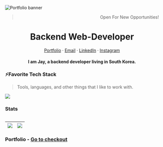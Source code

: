 <img alt="Portfolio banner" src="https://github.com/Jay-Khakim/Jay-Khakim/assets/68965155/2d39c657-aafb-48c4-b408-93ae4a8fe406">
<br />
<div align="center">
  <blockquote align="right">Open  For New Opportunities!</blockquote>
</div>

<p align="center">
  <h1 align="center">Backend Web-Developer</h1>
</p>
<p align="center">
    <a href="https://portfolio-web-ochre-two.vercel.app/" target="_blank">Portfolio</a>
    ·
    <a href="mailto:mgmediajay@gmail.com">Email</a>
    ·
    <a href="https://www.linkedin.com/in/jaykhakim/">LinkedIn</a>
    ·
    <a href="https://www.instagram.com/jay_khakim/?hl=en">Instagram</a>
</p>
<p align="center">
  <h4 align="center" style="max-width: 600;">I am Jay, a backend developer living in South Korea.</h4>
</p>

### ⚡Favorite Tech Stack

> Tools, languages, and other things that I like to work with.

<img src="https://skillicons.dev/icons?i=js,ts,react,nextjs,redux,nodejs,bootstrap,tailwind,sass,materialui,express,firebase,mongodb,graphql,postgres,supabase,vue, git,notion,figma,postman,vite,apollo,aws,docker,php,laravel,notion,threejs " />


### Stats

<table>

|![](https://github-readme-streak-stats.herokuapp.com?user=Jay-Khakim&theme=Javascript&hide_border=true&border_radius=10&background=F7F7F7F9&ring=2192FF&fire=FBDF07&sideNums=2192FF&currStreakNum=FBDF07)  | ![](https://github-readme-stats.vercel.app/api?username=iamalaziz&show_icons=true&theme=transparent)  |
|-|-|


</table>


### Portfolio - [Go to checkout](https://portfolio-web-ochre-two.vercel.app/)
